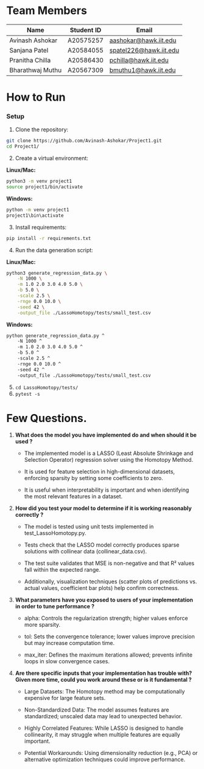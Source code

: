 # Team Members

| Name             | Student ID | Email                  |
| ---------------- | ---------- | ---------------------- |
| Avinash Ashokar  | A20575257  | aashokar@hawk.iit.edu  |
| Sanjana Patel    | A20584055  | spatel226@hawk.iit.edu |
| Pranitha Chilla  | A20586430  | pchilla@hawk.iit.edu   |
| Bharathwaj Muthu | A20567309  | bmuthu1@hawk.iit.edu   |

# How to Run

### Setup

1. Clone the repository:

```bash
git clone https://github.com/Avinash-Ashokar/Project1.git
cd Project1/
```

2. Create a virtual environment:

**Linux/Mac:**

```bash
python3 -m venv project1
source project1/bin/activate
```

**Windows:**

```bash
python -m venv project1
project1\bin\activate
```

3. Install requirements:

```bash
pip install -r requirements.txt
```

4. Run the data generation script:

**Linux/Mac:**

```bash
python3 generate_regression_data.py \
    -N 1000 \
    -m 1.0 2.0 3.0 4.0 5.0 \
    -b 5.0 \
    -scale 2.5 \
    -rnge 0.0 10.0 \
    -seed 42 \
    -output_file ./LassoHomotopy/tests/small_test.csv
```

**Windows:**

```bash
python generate_regression_data.py ^
    -N 1000 ^
    -m 1.0 2.0 3.0 4.0 5.0 ^
    -b 5.0 ^
    -scale 2.5 ^
    -rnge 0.0 10.0 ^
    -seed 42 ^
    -output_file ./LassoHomotopy/tests/small_test.csv
```

5. `cd LassoHomotopy/tests/`
6. `pytest -s`

# Few Questions.

1. **What does the model you have implemented do and when should it be used ?**

   - The implemented model is a LASSO (Least Absolute Shrinkage and Selection Operator) regression solver using the Homotopy Method.

   - It is used for feature selection in high-dimensional datasets, enforcing sparsity by setting some coefficients to zero.

   - It is useful when interpretability is important and when identifying the most relevant features in a dataset.

2. **How did you test your model to determine if it is working reasonably correctly ?**

   - The model is tested using unit tests implemented in test_LassoHomotopy.py.

   - Tests check that the LASSO model correctly produces sparse solutions with collinear data (collinear_data.csv).

   - The test suite validates that MSE is non-negative and that R² values fall within the expected range.

   - Additionally, visualization techniques (scatter plots of predictions vs. actual values, coefficient bar plots) help confirm correctness.

3. **What parameters have you exposed to users of your implementation in order to tune performance ?**

   - alpha: Controls the regularization strength; higher values enforce more sparsity.

   - tol: Sets the convergence tolerance; lower values improve precision but may increase computation time.

   - max_iter: Defines the maximum iterations allowed; prevents infinite loops in slow convergence cases.

4. **Are there specific inputs that your implementation has trouble with? Given more time, could you work around these or is it fundamental ?**

   - Large Datasets: The Homotopy method may be computationally expensive for large feature sets.

   - Non-Standardized Data: The model assumes features are standardized; unscaled data may lead to unexpected behavior.

   - Highly Correlated Features: While LASSO is designed to handle collinearity, it may struggle when multiple features are equally important.

   - Potential Workarounds: Using dimensionality reduction (e.g., PCA) or alternative optimization techniques could improve performance.
